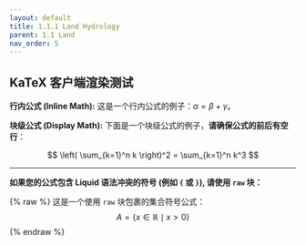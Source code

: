 ```yaml
---
layout: default
title: 1.1.1 Land Hydrology
parent: 1.1 Land  
nav_order: 5 
---
```

<!-- <div class="justify-text" markdown="1">

## 1.1.1 Land Hydrology
In each grid cell, the hydrology module calculates throughfall, canopy interception, evapotranspiration, infiltration, percolation, and recharge vertically, while in the horizontal direction, it simulates surface runoff, interflow, and groundwater discharge as three hydrological pathways toward receiving waters (Figure 2a). Precipitation and air temperature are the essential external driving functions for the model. Precipitation falls to an interception storage or the soil surface, depending on the maximum storage capacity of each canopy and current status of the canopy water content (Samaniego et al., 2010). Evapotranspiration occurs in the canopy and the top two soil layers. The model calculates it based on potential evapotranspiration which depends on air temperature, seasonal adjustment, and land use type (Lindström et al., 2010). The conceptualization of infiltration process references the variable infiltration capacity method (Wood et al., 1992). It assumes a sub-grid variability of soil property and vegetation cover, resulting in different infiltration capacities across a grid cell (Figure 2 b). The basic equation of infiltration within a grid cell at a given time is: 

</div> -->



## KaTeX 客户端渲染测试

**行内公式 (Inline Math):**
这是一个行内公式的例子：$\alpha = \beta + \gamma$。

**块级公式 (Display Math):**
下面是一个块级公式的例子，**请确保公式的前后有空行**：

$$
\left( \sum_{k=1}^n k \right)^2 = \sum_{k=1}^n k^3
$$

---

**如果您的公式包含 Liquid 语法冲突的符号 (例如 `{` 或 `}`), 请使用 `raw` 块：**

{% raw %}
这是一个使用 `raw` 块包裹的集合符号公式：
$$
A = \{ x \in \mathbb{R} \mid x > 0 \}
$$
{% endraw %}





